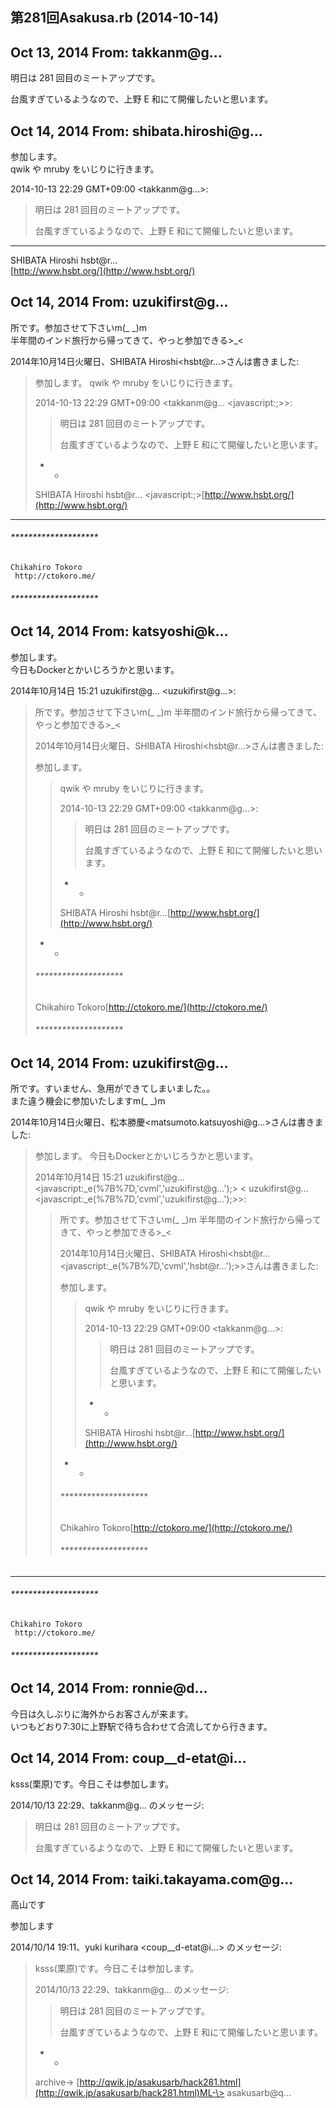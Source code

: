## 第281回Asakusa.rb (2014-10-14)

## Oct 13, 2014 From: takkanm@g...

明日は 281 回目のミートアップです。

台風すぎているようなので、上野 E 和にて開催したいと思います。

## Oct 14, 2014 From: shibata.hiroshi@g...

参加します。  
qwik や mruby をいじりに行きます。

2014-10-13 22:29 GMT+09:00 \<takkanm@g...\>:

> 明日は 281 回目のミートアップです。
> 
> 台風すぎているようなので、上野 E 和にて開催したいと思います。
* * *

SHIBATA Hiroshi hsbt@r...  
[http://www.hsbt.org/](http://www.hsbt.org/)

## Oct 14, 2014 From: uzukifirst@g...

所です。参加させて下さいm(\_ \_)m  
半年間のインド旅行から帰ってきて、やっと参加できる\>\_\<

2014年10月14日火曜日、SHIBATA Hiroshi\<hsbt@r...\>さんは書きました:

> 参加します。 qwik や mruby をいじりに行きます。
> 
> 2014-10-13 22:29 GMT+09:00 \<takkanm@g... \<javascript:;\>\>:
> 
> > 明日は 281 回目のミートアップです。
> > 
> > 台風すぎているようなので、上野 E 和にて開催したいと思います。
> - -
> 
> SHIBATA Hiroshi hsbt@r... \<javascript:;\>[http://www.hsbt.org/](http://www.hsbt.org/)
* * *

###### \*\*\*\*\*\*\*\*\*\*\*\*\*\*\*\*\*\*\*\*

    Chikahiro Tokoro
     http://ctokoro.me/

###### \*\*\*\*\*\*\*\*\*\*\*\*\*\*\*\*\*\*\*\*

## Oct 14, 2014 From: katsyoshi@k...

参加します。  
今日もDockerとかいじろうかと思います。

2014年10月14日 15:21 uzukifirst@g... \<uzukifirst@g...\>:

> 所です。参加させて下さいm(\_ \_)m 半年間のインド旅行から帰ってきて、やっと参加できる\>\_\<
> 
> 2014年10月14日火曜日、SHIBATA Hiroshi\<hsbt@r...\>さんは書きました:
> 
> 参加します。
> 
> > qwik や mruby をいじりに行きます。
> > 
> > 2014-10-13 22:29 GMT+09:00 \<takkanm@g...\>:
> > 
> > > 明日は 281 回目のミートアップです。
> > > 
> > > 台風すぎているようなので、上野 E 和にて開催したいと思います。
> > - -
> > 
> > SHIBATA Hiroshi hsbt@r...[http://www.hsbt.org/](http://www.hsbt.org/)
> - -
> 
> ###### \*\*\*\*\*\*\*\*\*\*\*\*\*\*\*\*\*\*\*\*
> 
> Chikahiro Tokoro[http://ctokoro.me/](http://ctokoro.me/)
> 
> ###### \*\*\*\*\*\*\*\*\*\*\*\*\*\*\*\*\*\*\*\*
## Oct 14, 2014 From: uzukifirst@g...

所です。すいません、急用ができてしまいました。。  
また違う機会に参加いたしますm(\_ \_)m

2014年10月14日火曜日、松本勝慶\<matsumoto.katsuyoshi@g...\>さんは書きました:

> 参加します。 今日もDockerとかいじろうかと思います。
> 
> 2014年10月14日 15:21 uzukifirst@g... \<javascript:\_e(%7B%7D,'cvml','uzukifirst@g...');\> \< uzukifirst@g... \<javascript:\_e(%7B%7D,'cvml','uzukifirst@g...');\>\>:
> 
> > 所です。参加させて下さいm(\_ \_)m 半年間のインド旅行から帰ってきて、やっと参加できる\>\_\<
> > 
> > 2014年10月14日火曜日、SHIBATA Hiroshi\<hsbt@r... \<javascript:\_e(%7B%7D,'cvml','hsbt@r...');\>\>さんは書きました:
> > 
> > 参加します。
> > 
> > > qwik や mruby をいじりに行きます。
> > > 
> > > 2014-10-13 22:29 GMT+09:00 \<takkanm@g...\>:
> > > 
> > > > 明日は 281 回目のミートアップです。
> > > > 
> > > > 台風すぎているようなので、上野 E 和にて開催したいと思います。
> > > - -
> > > 
> > > SHIBATA Hiroshi hsbt@r...[http://www.hsbt.org/](http://www.hsbt.org/)
> > - -
> > 
> > ###### \*\*\*\*\*\*\*\*\*\*\*\*\*\*\*\*\*\*\*\*
> > 
> > Chikahiro Tokoro[http://ctokoro.me/](http://ctokoro.me/)
> > 
> > ###### \*\*\*\*\*\*\*\*\*\*\*\*\*\*\*\*\*\*\*\*
* * *

###### \*\*\*\*\*\*\*\*\*\*\*\*\*\*\*\*\*\*\*\*

    Chikahiro Tokoro
     http://ctokoro.me/

###### \*\*\*\*\*\*\*\*\*\*\*\*\*\*\*\*\*\*\*\*

## Oct 14, 2014 From: ronnie@d...

今日は久しぶりに海外からお客さんが来ます。  
いつもどおり7:30に上野駅で待ち合わせて合流してから行きます。

## Oct 14, 2014 From: coup\_\_d-etat@i...

ksss(栗原)です。今日こそは参加します。

2014/10/13 22:29、takkanm@g... のメッセージ:

> 明日は 281 回目のミートアップです。
> 
> 台風すぎているようなので、上野 E 和にて開催したいと思います。
## Oct 14, 2014 From: taiki.takayama.com@g...

高山です

参加します

2014/10/14 19:11、yuki kurihara \<coup\_\_d-etat@i...\> のメッセージ:

> ksss(栗原)です。今日こそは参加します。
> 
> 2014/10/13 22:29、takkanm@g... のメッセージ:
> 
> > 明日は 281 回目のミートアップです。
> > 
> > 台風すぎているようなので、上野 E 和にて開催したいと思います。
> - -
> 
> archive-\> [http://qwik.jp/asakusarb/hack281.html](http://qwik.jp/asakusarb/hack281.html)ML-\> asakusarb@q...
